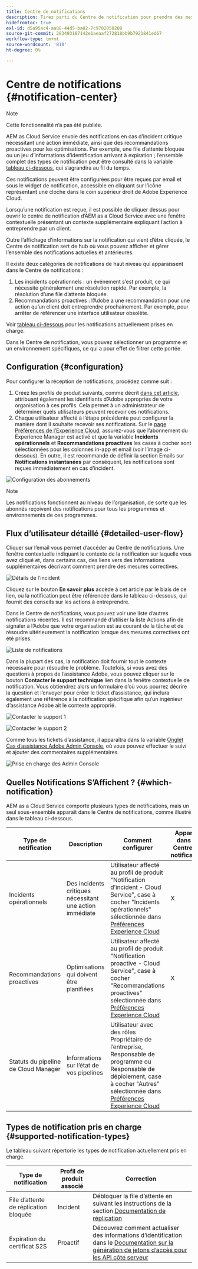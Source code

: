 ```yaml
---
title: Centre de notifications
description: Tirez parti du Centre de notification pour prendre des mesures appropriées concernant les incidents et d'autres informations importantes
hidefromtoc: true
exl-id: d5a95ac4-aa88-44d5-ba02-7c9702050208
source-git-commit: 283493187142e1aeaaf272818bb9b7921841ed67
workflow-type: tm+mt
source-wordcount: '810'
ht-degree: 0%

---
```


# Centre de notifications {#notification-center}

>[!NOTE]
>Cette fonctionnalité n’a pas été publiée.

AEM as Cloud Service envoie des notifications en cas d’incident critique nécessitant une action immédiate, ainsi que des recommandations proactives pour les optimisations. Par exemple, une file d’attente bloquée ou un jeu d’informations d’identification arrivant à expiration ; l’ensemble complet des types de notification peut être consulté dans la variable [tableau ci-dessous](#supported-notification-types), qui s’agrandira au fil du temps.

Ces notifications peuvent être configurées pour être reçues par email et sous le widget de notification, accessible en cliquant sur l’icône représentant une cloche dans le coin supérieur droit de Adobe Experience Cloud.

Lorsqu’une notification est reçue, il est possible de cliquer dessus pour ouvrir le centre de notification d’AEM as a Cloud Service avec une fenêtre contextuelle présentant un contexte supplémentaire expliquant l’action à entreprendre par un client.

Outre l’affichage d’informations sur la notification qui vient d’être cliquée, le Centre de notification sert de hub où vous pouvez afficher et gérer l’ensemble des notifications actuelles et antérieures. <!-- It can be accessed directly at the url TBD (Alexandru: I'm intentionally keeping it TBD for now so customers don't find it) -->

Il existe deux catégories de notifications de haut niveau qui apparaissent dans le Centre de notifications :

1. Les incidents opérationnels : un événement s’est produit, ce qui nécessite généralement une résolution rapide. Par exemple, la résolution d’une file d’attente bloquée.
1. Recommandations proactives : l’Adobe a une recommandation pour une action qu’un client doit entreprendre prochainement. Par exemple, pour arrêter de référencer une interface utilisateur obsolète.

Voir [tableau ci-dessous](#supported-notification-types) pour les notifications actuellement prises en charge.

Dans le Centre de notification, vous pouvez sélectionner un programme et un environnement spécifiques, ce qui a pour effet de filtrer cette portée.

## Configuration {#configuration}

Pour configurer la réception de notifications, procédez comme suit :

1. Créez les profils de produit suivants, comme décrit [dans cet article](/help/journey-onboarding/notification-profiles.md), attribuant également les identifiants d’Adobe appropriés de votre organisation à ces profils. Cela permet à un administrateur de déterminer quels utilisateurs peuvent recevoir ces notifications.
1. Chaque utilisateur affecté à l’étape précédente peut configurer la manière dont il souhaite recevoir ses notifications. Sur le [page Préférences de l’Experience Cloud](https://experience.adobe.com/preferences/notification-section), assurez-vous que l’abonnement du Experience Manager est activé et que la variable **Incidents opérationnels** et **Recommandations proactives** les cases à cocher sont sélectionnées pour les colonnes in-app et email (voir l’image ci-dessous). En outre, il est recommandé de définir la section Emails sur **Notifications instantanées** par conséquent, les notifications sont reçues immédiatement en cas d’incident.

![Configuration des abonnements](/help/operations/assets/configure-subscriptions.png)

>[!NOTE]
>Les notifications fonctionnent au niveau de l’organisation, de sorte que les abonnés reçoivent des notifications pour tous les programmes et environnements de ces programmes.

## Flux d’utilisateur détaillé {#detailed-user-flow}

Cliquer sur l’email vous permet d’accéder au Centre de notifications. Une fenêtre contextuelle indiquant le contexte de la notification sur laquelle vous avez cliqué et, dans certains cas, des liens vers des informations supplémentaires décrivant comment prendre des mesures correctives.

![Détails de l’incident](/help/operations/assets/incident-details.png)

Cliquez sur le bouton **En savoir plus** accède à cet article par le biais de ce lien, où la notification peut être référencée dans le tableau ci-dessous, qui fournit des conseils sur les actions à entreprendre.

Dans le Centre de notifications, vous pouvez voir une liste d’autres notifications récentes. Il est recommandé d’utiliser la liste Actions afin de signaler à l’Adobe que votre organisation est au courant de la tâche et de résoudre ultérieurement la notification lorsque des mesures correctives ont été prises.

![Liste de notifications](/help/operations/assets/notification-list.png)

Dans la plupart des cas, la notification doit fournir tout le contexte nécessaire pour résoudre le problème. Toutefois, si vous avez des questions à propos de l’assistance Adobe, vous pouvez cliquer sur le bouton **Contacter le support technique** lien dans la fenêtre contextuelle de notification. Vous obtiendrez alors un formulaire d’où vous pourrez décrire la question et l’envoyer pour créer le ticket d’assistance, qui inclura également une référence à la notification spécifique afin qu’un ingénieur d’assistance Adobe ait le contexte approprié.

![Contacter le support 1](/help/operations/assets/contact-support1.png)

![Contacter le support 2](/help/operations/assets/contact-support2.png)

Comme tous les tickets d’assistance, il apparaîtra dans la variable [Onglet Cas d’assistance Adobe Admin Console](https://helpx.adobe.com/enterprise/using/support-for-enterprise.html), où vous pouvez effectuer le suivi et ajouter des commentaires supplémentaires.

![Prise en charge des Admin Console](/help/operations/assets/admin-console-support.png)

## Quelles Notifications S’Affichent ? {#which-notification}

AEM as a Cloud Service comporte plusieurs types de notifications, mais un seul sous-ensemble apparaît dans le Centre de notifications, comme illustré dans le tableau ci-dessous.

| Type de notification | Description | Comment configurer | Apparaît dans le Centre de notification |
|---|---|---|---|
| Incidents opérationnels | Des incidents critiques nécessitant une action immédiate | Utilisateur affecté au profil de produit &quot;Notification d’incident - Cloud Service&quot;, case à cocher &quot;Incidents opérationnels&quot; sélectionnée dans [Préférences Experience Cloud](https://experience.adobe.com/preferences) | X |
| Recommandations proactives | Optimisations qui doivent être planifiées | Utilisateur affecté au profil de produit &quot;Notification proactive - Cloud Service&quot;, case à cocher &quot;Recommandations proactives&quot; sélectionnée dans [Préférences Experience Cloud](https://experience.adobe.com/preferences) | X |
| Statuts du pipeline de Cloud Manager | Informations sur l’état de vos pipelines | Utilisateur avec des rôles Propriétaire de l’entreprise, Responsable de programme ou Responsable de déploiement, case à cocher &quot;Autres&quot; sélectionnée dans [Préférences Experience Cloud](https://experience.adobe.com/preferences) |  |

## Types de notification pris en charge {#supported-notification-types}

Le tableau suivant répertorie les types de notification actuellement pris en charge.

| Type de notification | Profil de produit associé | Correction |
|---|---|---|
| File d’attente de réplication bloquée | Incident | Débloquer la file d’attente en suivant les instructions de la section [Documentation de réplication](/help/operations/replication.md#troubleshooting) |
| Expiration du certificat S2S | Proactif | Découvrez comment actualiser des informations d’identification dans le [Documentation sur la génération de jetons d’accès pour les API côté serveur](/help/implementing/developing/introduction/generating-access-tokens-for-server-side-apis.md#refresh-credentials) |

